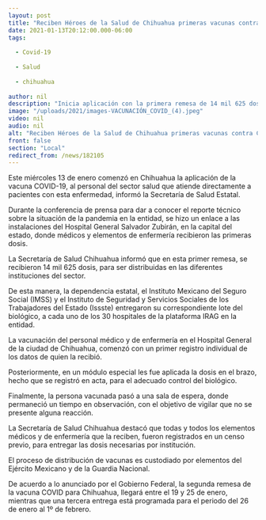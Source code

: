 ```yaml
---
layout: post
title: "Reciben Héroes de la Salud de Chihuahua primeras vacunas contra COVID-19"
date: 2021-01-13T20:12:00.000-06:00
tags:
  
  - Covid-19
  
  - Salud
  
  - chihuahua
  
author: nil
description: "Inicia aplicación con la primera remesa de 14 mil 625 dosis que llegó para distribuirse en los 30 hospitales de la plataforma IRAG en la entidad"
image: "/uploads/2021/images-VACUNACIÓN_COVID_(4).jpeg"
video: nil
audio: nil
alt: "Reciben Héroes de la Salud de Chihuahua primeras vacunas contra COVID-19"
front: false
section: "Local"
redirect_from: /news/182105
---
```


Este miércoles 13 de enero comenzó en Chihuahua la aplicación de la vacuna COVID-19, al personal del sector salud que atiende directamente a pacientes con esta enfermedad, informó la Secretaría de Salud Estatal.

Durante la conferencia de prensa para dar a conocer el reporte técnico sobre la situación de la pandemia en la entidad, se hizo un enlace a las instalaciones del Hospital General Salvador Zubirán, en la capital del estado, donde médicos y elementos de enfermería recibieron las primeras dosis.

La Secretaría de Salud Chihuahua informó que en esta primer remesa, se recibieron 14 mil 625 dosis, para ser distribuidas en las diferentes instituciones del sector.

De esta manera, la dependencia estatal, el Instituto Mexicano del Seguro Social (IMSS) y el Instituto de Seguridad y Servicios Sociales de los Trabajadores del Estado (Issste) entregaron su correspondiente lote del biológico, a cada uno de los 30 hospitales de la plataforma IRAG en la entidad.

La vacunación del personal médico y de enfermería en el Hospital General de la ciudad de Chihuahua, comenzó con un primer registro individual de los datos de quien la recibió.

Posteriormente, en un módulo especial les fue aplicada la dosis en el brazo, hecho que se registró en acta, para el adecuado control del biológico.

Finalmente, la persona vacunada pasó a una sala de espera, donde permaneció un tiempo en observación, con el objetivo de vigilar que no se presente alguna reacción.

La Secretaría de Salud Chihuahua destacó que todas y todos los elementos médicos y de enfermería que la reciben, fueron registrados en un censo previo, para entregar las dosis necesarias por institución.

El proceso de distribución de vacunas es custodiado por elementos del Ejército Mexicano y de la Guardia Nacional.

De acuerdo a lo anunciado por el Gobierno Federal, la segunda remesa de la vacuna COVID para Chihuahua, llegará entre el 19 y 25 de enero, mientras que una tercera entrega está programada para el periodo del 26 de enero al 1º de febrero.